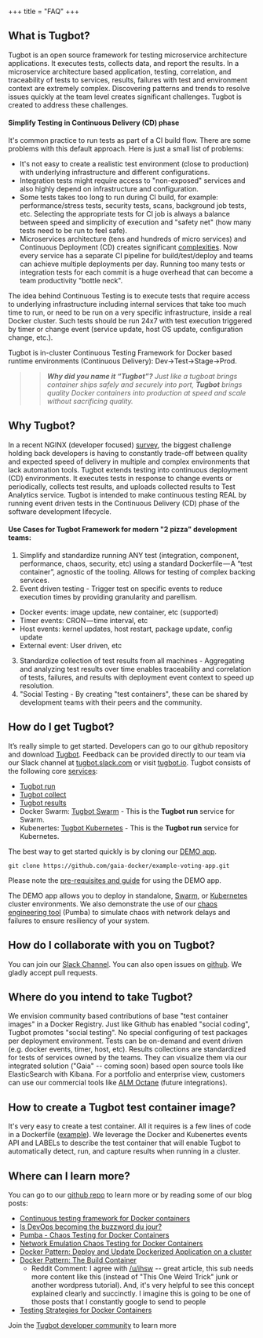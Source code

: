 +++
title = "FAQ"
+++

## What is Tugbot?

Tugbot is an open source framework for testing microservice architecture applications.  It executes tests, collects data, and report the results.  In a microservice architecture based application, testing, correlation, and traceability of tests to services, results, failures with test and environment context are extremely complex.  Discovering patterns and trends to resolve issues quickly at the team level creates significant challenges. Tugbot is created to address these challenges. 

#### Simplify Testing in Continuous Delivery (CD) phase 

It's common practice to run tests as part of a CI build flow. There are some problems with this default approach. Here is just a small list of problems:

* It's not easy to create a realistic test environment (close to production) with underlying infrastructure and different configurations.
* Integration tests might require access to "non-exposed" services and also highly depend on infrastructure and configuration.
* Some tests takes too long to run during CI build, for example: performance/stress tests, security tests, scans, background job tests, etc. Selecting the appropriate tests for CI job is always a balance between speed and simplicity of execution and "safety net" (how many tests need to be run to feel safe).
* Microservices architecture (tens and hundreds of micro services) and Continuous Deployment (CD) creates significant [complexities](http://martinfowler.com/articles/microservice-testing/). Now every service has a separate CI pipeline for build/test/deploy and teams can achieve multiple deployments per day. Running too many tests or integration tests for each commit is a huge overhead that can become a team productivity "bottle neck".

The idea behind Continuous Testing is to execute tests that require access to underlying infrastructure including internal services that take too much time to run, or need to be run on a very specific infrastructure, inside a real Docker cluster. Such tests should be run 24x7 with test execution triggered by timer or change event (service update, host OS update, configuration change, etc.).

Tugbot is in-cluster Continuous Testing Framework for Docker based runtime environments (Continuous Delivery): Dev→Test→Stage→Prod. 


>>**_Why did you name it “Tugbot”?_**
>>_Just like a tugboat brings container ships safely and securely into port, **Tugbot** brings quality Docker containers into production at speed and scale without sacrificing quality._

## Why Tugbot?

In a recent NGINX (developer focused) [survey](https://www.nginx.com/resources/library/app-dev-survey/), the biggest challenge holding back developers is having to constantly trade-off between quality and expected speed of delivery in multiple and complex environments that lack automation tools. Tugbot extends testing into continuous deployment (CD) environments. It executes tests in response to change events or periodically, collects test results, and uploads collected results to Test Analytics service. Tugbot is intended to make continuous testing REAL by running event driven tests in the Continuous Delivery (CD) phase of the software development lifecycle.

#### Use Cases for Tugbot Framework for modern "2 pizza" development teams:

1. Simplify and standardize running ANY test (integration, component, performance, chaos, security, etc) using a standard Dockerfile — A “test container”, agnostic of the tooling. Allows for testing of complex backing services.
2. Event driven testing - Trigger test on specific events to reduce execution times by providing granularity and parellism.
  * Docker events: image update, new container, etc (supported)
  * Timer events: CRON — time interval, etc
  * Host events: kernel updates, host restart, package update, config update
  * External event: User driven, etc
3. Standardize collection of test results from all machines - Aggregating and analyzing test results over time enables traceability and correlation of tests, failures, and results with deployment event context to speed up resolution.
4. "Social Testing - By creating "test containers", these can be shared by development teams with their peers and the community. 

## How do I get Tugbot?

It’s really simple to get started. Developers can go to our github repository and download [Tugbot](https://github.com/gaia-docker/tugbot). Feedback can be provided directly to our team via our Slack channel at [tugbot.slack.com](https://tugbot.slack.com) or visit [tugbot.io](http://tugbot.io). Tugbot consists of the following core [services](https://github.com/gaia-docker):

* [Tugbot run](https://github.com/gaia-docker/tugbot)
* [Tugbot collect](https://github.com/gaia-docker/tugbot-collect)
* [Tugbot results](https://github.com/gaia-docker/tugbot-result-service)
* Docker Swarm: [Tugbot Swarm](https://github.com/gaia-docker/tugbot-leader) - This is the **Tugbot run** service for Swarm.
* Kubenertes: [Tugbot Kubernetes](https://github.com/gaia-docker/tugbot-kubernetes) - This is the **Tugbot run** service for Kubernetes.

The best way to get started quickly is by cloning our [DEMO app](https://github.com/gaia-docker/example-voting-app). 

```git clone https://github.com/gaia-docker/example-voting-app.git```

Please note the [pre-requisites and guide](https://github.com/gaia-docker/example-voting-app/blob/master/DEMO-FLOW.md) for using the DEMO app.

The DEMO app allows you to deploy in standalone, [Swarm](https://github.com/gaia-docker/tugbot-leader), or [Kubernetes](https://github.com/gaia-docker/tugbot-kubernetes) cluster environments. We also demonstrate the use of our [chaos engineering tool](https://github.com/gaia-adm/pumba) (Pumba) to simulate chaos with network delays and failures to ensure resiliency of your system. 

## How do I collaborate with you on Tugbot?

You can join our [Slack Channel](https://tugbot.slack.com/). You can also open issues on [github](https://github.com/gaia-docker). We gladly accept pull requests.

## Where do you intend to take Tugbot?

We envision community based contributions of base "test container images" in a Docker Registry. Just like Github has enabled "social coding", Tugbot promotes "social testing".  No special configuring of test packages per deployment environment. Tests can be on-demand and event driven (e.g. docker events, timer, host, etc). Results collections are standardized for tests of services owned by the teams. They can visualize them via our integrated solution ("Gaia" -- coming soon) based open source tools like ElasticSearch with Kibana. For a portfolio and enterprise view, customers can use our commercial tools like [ALM Octane](https://saas.hpe.com/en-us/software/alm-octane) (future integrations).

## How to create a Tugbot test container image?

It's very easy to create a test container. All it requires is a few lines of code in a Dockerfile ([example](https://github.com/gaia-docker/example-voting-app/blob/master/tests/Dockerfile)). We leverage the Docker and Kubenertes events API and LABELs to describe the test container that will enable Tugbot to automatically detect, run, and capture results when running in a cluster. 

## Where can I learn more?

You can go to our [github repo](https://github.com/gaia-docker/tugbot) to learn more or by reading some of our blog posts:

* [Continuous testing framework for Docker containers](https://medium.com/@GehaniNeil/continuous-testing-framework-for-docker-containers-c40325100e5c#.h9laeu1vk)
* [Is DevOps becoming the buzzword du jour?](https://medium.com/@GehaniNeil/is-devops-becoming-the-buzzword-du-jour-d76438524be0#.g8tqj72gc)
* [Pumba - Chaos Testing for Docker Containers](https://medium.com/@alexeiled/pumba-chaos-testing-for-docker-1b8815c6b61e#.ajq8nf6cc)
* [Network Emulation Chaos Testing for Docker Containers](https://medium.com/@alexeiled/network-emulation-for-docker-containers-f4d36b656cc3#.8apiih8ox)
* [Docker Pattern: Deploy and Update Dockerized Application on a cluster](https://medium.com/@alexeiled/docker-pattern-deploy-and-update-dockerized-application-on-a-cluster-d9aa141625ef#.k67614893)
* [Docker Pattern: The Build Container](https://medium.com/@alexeiled/docker-pattern-the-build-container-b0d0e86ad601#.gl07w8abn)
    *  Reddit Comment: I agree with [/u/ihsw](https://www.reddit.com/u/ihsw) -- great article, this sub needs more content like this (instead of "This One Weird Trick" junk or another wordpress tutorial). And, it's very helpful to see this concept explained clearly and succinctly. I imagine this is going to be one of those posts that I constantly google to send to people
* [Testing Strategies for Docker Containers](https://medium.com/@alexeiled/testing-strategies-for-docker-containers-f633e261e75a#.xxq0y7vig)

Join the [Tugbot developer community](https://tugbot.slack.com/) to learn more
